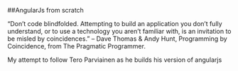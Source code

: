 ##AngularJs from scratch

“Don’t code blindfolded. Attempting to build an application you don’t fully understand, or to use a technology you aren’t familiar with, is an invitation to be misled by coincidences.”
– Dave Thomas & Andy Hunt, Programming by Coincidence, from The Pragmatic Programmer.

My attempt to follow Tero Parviainen as he builds his version of angularjs
